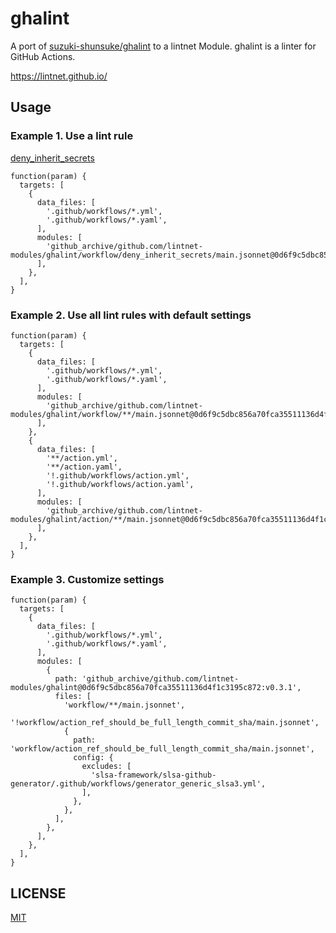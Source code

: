 # ghalint

A port of [suzuki-shunsuke/ghalint](https://github.com/suzuki-shunsuke/ghalint) to a lintnet Module.
ghalint is a linter for GitHub Actions.

https://lintnet.github.io/

## Usage

### Example 1. Use a lint rule

[deny_inherit_secrets](deny_inherit_secrets)

```jsonnet
function(param) {
  targets: [
    {
      data_files: [
        '.github/workflows/*.yml',
        '.github/workflows/*.yaml',
      ],
      modules: [
        'github_archive/github.com/lintnet-modules/ghalint/workflow/deny_inherit_secrets/main.jsonnet@0d6f9c5dbc856a70fca35511136d4f1c3195c872:v0.3.1',
      ],
    },
  ],
}
```

### Example 2. Use all lint rules with default settings

```jsonnet
function(param) {
  targets: [
    {
      data_files: [
        '.github/workflows/*.yml',
        '.github/workflows/*.yaml',
      ],
      modules: [
        'github_archive/github.com/lintnet-modules/ghalint/workflow/**/main.jsonnet@0d6f9c5dbc856a70fca35511136d4f1c3195c872:v0.3.1',
      ],
    },
    {
      data_files: [
        '**/action.yml',
        '**/action.yaml',
        '!.github/workflows/action.yml',
        '!.github/workflows/action.yaml',
      ],
      modules: [
        'github_archive/github.com/lintnet-modules/ghalint/action/**/main.jsonnet@0d6f9c5dbc856a70fca35511136d4f1c3195c872:v0.3.1',
      ],
    },
  ],
}
```

### Example 3. Customize settings

```jsonnet
function(param) {
  targets: [
    {
      data_files: [
        '.github/workflows/*.yml',
        '.github/workflows/*.yaml',
      ],
      modules: [
        {
          path: 'github_archive/github.com/lintnet-modules/ghalint@0d6f9c5dbc856a70fca35511136d4f1c3195c872:v0.3.1',
          files: [
            'workflow/**/main.jsonnet',
            '!workflow/action_ref_should_be_full_length_commit_sha/main.jsonnet',
            {
              path: 'workflow/action_ref_should_be_full_length_commit_sha/main.jsonnet',
              config: {
                excludes: [
                  'slsa-framework/slsa-github-generator/.github/workflows/generator_generic_slsa3.yml',
                ],
              },
            },
          ],
        },
      ],
    },
  ],
}
```

## LICENSE

[MIT](LICENSE)
